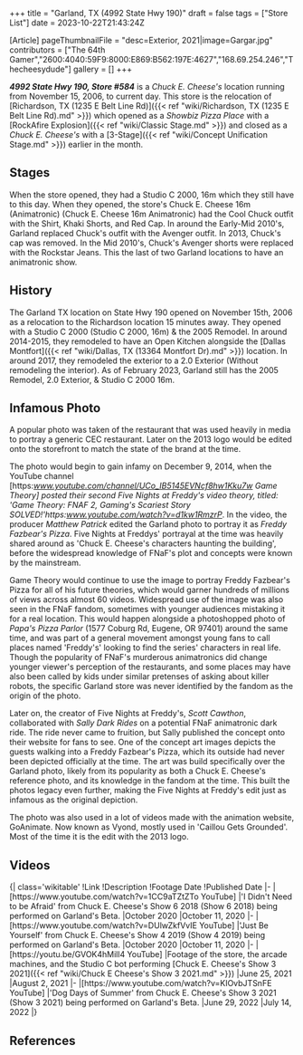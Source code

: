 +++
title = "Garland, TX (4992 State Hwy 190)"
draft = false
tags = ["Store List"]
date = 2023-10-22T21:43:24Z

[Article]
pageThumbnailFile = "desc=Exterior, 2021|image=Gargar.jpg"
contributors = ["The 64th Gamer","2600:4040:59F9:8000:E869:B562:197E:4627","168.69.254.246","Thecheesydude"]
gallery = []
+++


<b><i>4992 State Hwy 190, Store #584</b></i> is a <i>Chuck E. Cheese's</i> location running from November 15, 2006, to current day. This store is the relocation of [Richardson, TX (1235 E Belt Line Rd)]({{< ref "wiki/Richardson, TX (1235 E Belt Line Rd).md" >}}) which opened as a <i>Showbiz Pizza Place</i> with a [RockAfire Explosion]({{< ref "wiki/Classic Stage.md" >}}) and closed as a <i>Chuck E. Cheese's</i> with a [3-Stage]({{< ref "wiki/Concept Unification Stage.md" >}}) earlier in the month.
<h2>Stages</h2>
When the store opened, they had a Studio C 2000, 16m which they still have to this day. When they opened, the store's Chuck E. Cheese 16m (Animatronic) (Chuck E. Cheese 16m Animatronic) had the Cool Chuck outfit with the Shirt, Khaki Shorts, and Red Cap. In around the Early-Mid 2010's, Garland replaced Chuck's outfit with the Avenger outfit. In 2013, Chuck's cap was removed. In the Mid 2010's, Chuck's Avenger shorts were replaced with the Rockstar Jeans. This the last of two Garland locations to have an animatronic show.
<h2>History</h2>
The Garland TX location on State Hwy 190 opened on November 15th, 2006 as a relocation to the Richardson location 15 minutes away. They opened with a Studio C 2000 (Studio C 2000, 16m) & the 2005 Remodel. In around 2014-2015, they remodeled to have an Open Kitchen alongside the [Dallas Montfort]({{< ref "wiki/Dallas, TX (13364 Montfort Dr).md" >}}) location. In around 2017, they remodeled the exterior to a 2.0 Exterior (Without remodeling the interior).  As of February 2023, Garland still has the 2005 Remodel, 2.0 Exterior, & Studio C 2000 16m.

<h2>Infamous Photo</h2>
A popular photo was taken of the restaurant that was used heavily in media to portray a generic CEC restaurant. Later on the 2013 logo would be edited onto the storefront to match the state of the brand at the time.  

The photo would begin to gain infamy on December 9, 2014, when the YouTube channel [https:<i>www.youtube.com/channel/UCo_IB5145EVNcf8hw1Kku7w Game Theory] posted their second Five Nights at Freddy's video theory, titled: <i>'Game Theory: FNAF 2, Gaming's Scariest Story SOLVED!'<ref>https:</i>www.youtube.com/watch?v=d1kw1RmzrP</ref></i>. In the video, the producer <i>Matthew Patrick</i> edited the Garland photo to portray it as <i>Freddy Fazbear's Pizza</i>. Five Nights at Freddys' portrayal at the time was heavily shared around as 'Chuck E. Cheese's characters haunting the building', before the widespread knowledge of FNaF's plot and concepts were known by the mainstream. 

Game Theory would continue to use the image to portray Freddy Fazbear's Pizza for all of his future theories, which would garner hundreds of millions of views across almost 60 videos. Widespread use of the image was also seen in the FNaF fandom, sometimes with younger audiences mistaking it for a real location. This would happen alongside a photoshopped photo of <i>Papa's Pizza Parlor</i> (1577 Coburg Rd, Eugene, OR 97401) around the same time, and was part of a general movement amongst young fans to call places named 'Freddy's' looking to find the series' characters in real life. Though the popularity of FNaF's murderous animatronics did change younger viewer's perception of the restaurants, and some places may have also been called by kids under similar pretenses of asking about killer robots, the specific Garland store was never identified by the fandom as the origin of the photo. 

Later on, the creator of Five Nights at Freddy's, <i>Scott Cawthon</i>, collaborated with <i>Sally Dark Rides</i> on a potential FNaF animatronic dark ride. The ride never came to fruition, but Sally published the concept onto their website for fans to see. One of the concept art images depicts the guests walking into a Freddy Fazbear's Pizza, which its outside had never been depicted officially at the time. The art was build specifically over the Garland photo, likely from its popularity as both a Chuck E. Cheese's reference photo, and its knowledge in the fandom at the time. This built the photos legacy even further, making the Five Nights at Freddy's edit just as infamous as the original depiction. 

The photo was also used in a lot of videos made with the animation website, GoAnimate. Now known as Vyond, mostly used in 'Caillou Gets Grounded'. Most of the time it is the edit with the 2013 logo. 
<h2>Videos</h2>
{| class='wikitable'
!Link
!Description
!Footage Date
!Published Date
|-
|[https://www.youtube.com/watch?v=1CC9aTZtZTo YouTube]
|'I Didn't Need to be Afraid' from Chuck E. Cheese's Show 6 2018 (Show 6 2018) being performed on Garland's Beta.
|October 2020
|October 11, 2020
|-
|[https://www.youtube.com/watch?v=DUlwZkfVvIE YouTube]
|'Just Be Yourself' from Chuck E. Cheese's Show 4 2019 (Show 4 2019) being performed on Garland's Beta.
|October 2020
|October 11, 2020
|-
|[https://youtu.be/GVOK4hMill4 YouTube]
|Footage of the store, the arcade machines, and the Studio C bot performing [Chuck E. Cheese's Show 3 2021]({{< ref "wiki/Chuck E Cheese's Show 3 2021.md" >}})
|June 25, 2021
|August 2, 2021
|-
|[https://www.youtube.com/watch?v=KIOvbJTSnFE YouTube]
|'Dog Days of Summer' from Chuck E. Cheese's Show 3 2021 (Show 3 2021) being performed on Garland's Beta.
|June 29, 2022
|July 14, 2022
|}


<h2>References</h2>
<references />